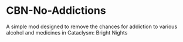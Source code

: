 # CBN-No-Addictions
A simple mod designed to remove the chances for addiction to various alcohol and medicines in Cataclysm: Bright Nights
